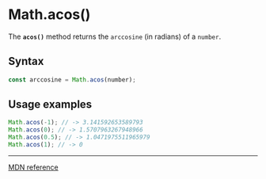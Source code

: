 # Math.acos()

The **`acos()`** method returns the `arccosine` (in radians) of a `number`.

## Syntax

```js
const arccosine = Math.acos(number);
```

## Usage examples

```js
Math.acos(-1); // -> 3.141592653589793
Math.acos(0); // -> 1.5707963267948966
Math.acos(0.5); // -> 1.0471975511965979
Math.acos(1); // -> 0
```

---

[MDN reference](https://developer.mozilla.org/en-US/docs/Web/JavaScript/Reference/Global_Objects/Math/acos)
